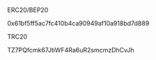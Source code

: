 ERC20/BEP20

0x61bf5ff5ac7fc410b4ca90949af10a918bd7d889


TRC20

TZ7PQfcmk67JtiWF4Ra6uR2smcmzDhCvJh
